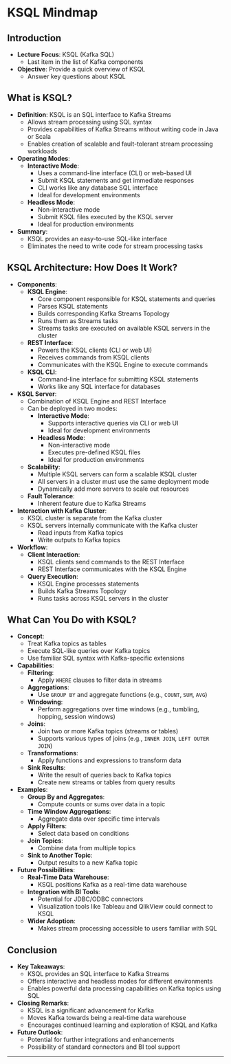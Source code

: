 # KSQL Mindmap

## Introduction

- **Lecture Focus**: KSQL (Kafka SQL)
  - Last item in the list of Kafka components
- **Objective**: Provide a quick overview of KSQL
  - Answer key questions about KSQL

## What is KSQL?

- **Definition**: KSQL is an SQL interface to Kafka Streams
  - Allows stream processing using SQL syntax
  - Provides capabilities of Kafka Streams without writing code in Java or Scala
  - Enables creation of scalable and fault-tolerant stream processing workloads
- **Operating Modes**:
  - **Interactive Mode**:
    - Uses a command-line interface (CLI) or web-based UI
    - Submit KSQL statements and get immediate responses
    - CLI works like any database SQL interface
    - Ideal for development environments
  - **Headless Mode**:
    - Non-interactive mode
    - Submit KSQL files executed by the KSQL server
    - Ideal for production environments
- **Summary**:
  - KSQL provides an easy-to-use SQL-like interface
  - Eliminates the need to write code for stream processing tasks

## KSQL Architecture: How Does It Work?

- **Components**:
  - **KSQL Engine**:
    - Core component responsible for KSQL statements and queries
    - Parses KSQL statements
    - Builds corresponding Kafka Streams Topology
    - Runs them as Streams tasks
    - Streams tasks are executed on available KSQL servers in the cluster
  - **REST Interface**:
    - Powers the KSQL clients (CLI or web UI)
    - Receives commands from KSQL clients
    - Communicates with the KSQL Engine to execute commands
  - **KSQL CLI**:
    - Command-line interface for submitting KSQL statements
    - Works like any SQL interface for databases
- **KSQL Server**:
  - Combination of KSQL Engine and REST Interface
  - Can be deployed in two modes:
    - **Interactive Mode**:
      - Supports interactive queries via CLI or web UI
      - Ideal for development environments
    - **Headless Mode**:
      - Non-interactive mode
      - Executes pre-defined KSQL files
      - Ideal for production environments
  - **Scalability**:
    - Multiple KSQL servers can form a scalable KSQL cluster
    - All servers in a cluster must use the same deployment mode
    - Dynamically add more servers to scale out resources
  - **Fault Tolerance**:
    - Inherent feature due to Kafka Streams
- **Interaction with Kafka Cluster**:
  - KSQL cluster is separate from the Kafka cluster
  - KSQL servers internally communicate with the Kafka cluster
    - Read inputs from Kafka topics
    - Write outputs to Kafka topics
- **Workflow**:
  - **Client Interaction**:
    - KSQL clients send commands to the REST Interface
    - REST Interface communicates with the KSQL Engine
  - **Query Execution**:
    - KSQL Engine processes statements
    - Builds Kafka Streams Topology
    - Runs tasks across KSQL servers in the cluster

## What Can You Do with KSQL?

- **Concept**:
  - Treat Kafka topics as tables
  - Execute SQL-like queries over Kafka topics
  - Use familiar SQL syntax with Kafka-specific extensions
- **Capabilities**:
  - **Filtering**:
    - Apply `WHERE` clauses to filter data in streams
  - **Aggregations**:
    - Use `GROUP BY` and aggregate functions (e.g., `COUNT`, `SUM`, `AVG`)
  - **Windowing**:
    - Perform aggregations over time windows (e.g., tumbling, hopping, session windows)
  - **Joins**:
    - Join two or more Kafka topics (streams or tables)
    - Supports various types of joins (e.g., `INNER JOIN`, `LEFT OUTER JOIN`)
  - **Transformations**:
    - Apply functions and expressions to transform data
  - **Sink Results**:
    - Write the result of queries back to Kafka topics
    - Create new streams or tables from query results
- **Examples**:
  - **Group By and Aggregates**:
    - Compute counts or sums over data in a topic
  - **Time Window Aggregations**:
    - Aggregate data over specific time intervals
  - **Apply Filters**:
    - Select data based on conditions
  - **Join Topics**:
    - Combine data from multiple topics
  - **Sink to Another Topic**:
    - Output results to a new Kafka topic
- **Future Possibilities**:
  - **Real-Time Data Warehouse**:
    - KSQL positions Kafka as a real-time data warehouse
  - **Integration with BI Tools**:
    - Potential for JDBC/ODBC connectors
    - Visualization tools like Tableau and QlikView could connect to KSQL
  - **Wider Adoption**:
    - Makes stream processing accessible to users familiar with SQL

## Conclusion

- **Key Takeaways**:
  - KSQL provides an SQL interface to Kafka Streams
  - Offers interactive and headless modes for different environments
  - Enables powerful data processing capabilities on Kafka topics using SQL
- **Closing Remarks**:
  - KSQL is a significant advancement for Kafka
  - Moves Kafka towards being a real-time data warehouse
  - Encourages continued learning and exploration of KSQL and Kafka
- **Future Outlook**:
  - Potential for further integrations and enhancements
  - Possibility of standard connectors and BI tool support

---


